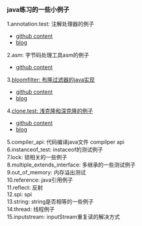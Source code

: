 ### java练习的一些小例子
1.annotation.test: 注解处理器的例子  
  - [github content](https://github.com/wxwwt/java_practice/tree/master/src/main/java/com/scott/java/task/annotation)
  - [blog](https://blog.csdn.net/sc9018181134/article/details/95911937)
  
2.asm: 字节码处理工具asm的例子  
  - [github content](https://github.com/wxwwt/java_practice/tree/master/src/main/java/com/scott/java/task/asm)
  
3.[bloomfilter: 布隆过滤器的java实现]()
  - [github content](https://github.com/wxwwt/java_practice/tree/master/src/main/java/com/scott/java/task/bloomfilter)
  - [blog]( https://blog.csdn.net/sc9018181134/article/details/90344061)
  
4.[clone.test: 浅克隆和深克隆的例子](https://blog.csdn.net/sc9018181134/article/details/104054171)  
  - [github content](https://github.com/wxwwt/java_practice/tree/master/src/main/java/com/scott/java/task/clone)
  - [blog](https://blog.csdn.net/sc9018181134/article/details/104054171)
  
5.compiler_api: 代码编译java文件 compilper api  
6.instanceof_test: instaceof的测试例子  
7.lock: 锁相关的一些例子  
8.multiple_extends_interface: 多继承的一些测试例子  
9.out_of_memory: 内存溢出测试  
10.reference: java引用例子  
11.reflect: 反射  
12.spi: spi  
13.string: string是否相等的一些例子  
14.thread: 线程例子  
15.inputstream: inputStream重复读的解决方式
